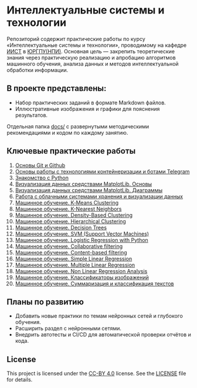 # Интеллектуальные системы и технологии

Репозиторий содержит практические работы по курсу «Интеллектуальные системы и технологии», проводимому на кафедре [ИИСТ](https://www.npi-tu.ru/university/faculty/fitu/kafedry/?kaf=iist) в [ЮРГПУ(НПИ)](https://npi-tu.ru/). Основная цель — закрепить теоретические знания через практическую реализацию и апробацию алгоритмов машинного обучения, анализа данных и методов интеллектуальной обработки информации.

## В проекте представлены:

  - Набор практических заданий в формате Markdown файлов.
  - Иллюстративные изображения и графики для пояснения результатов.

Отдельная папка [docs/](docs/) с развернутыми методическими рекомендациями и кодом по каждому занятию.

## Ключевые практические работы
  1. [Основы Git и Github](docs/Pr_1.md)
  2. [Основы работы с технологиями контейнеризации и ботами Telegram](docs/Pr_2.md)
  3. [Знакомство с Python](docs/Pr_3.md)
  4. [Визуализация данных средствами MatplotLib. Основы](docs/Pr_4.md)
  5. [Визуализация данных средствами MatplotLib. Диаграммы](docs/Pr_5.md)
  6. [Работа с облачными системами хранения и визуализации данных](docs/Pr_6.md)
  7. [Машинное обучение. K‑Means Clustering](docs/Pr_7.md)
  8. [Машинное обучение. K-Nearest Neighbors](docs/Pr_8.md)
  9. [Машинное обучение. Density-Based Clustering](docs/Pr_9.md)
  10. [Машинное обучение. Hierarchical Clustering](docs/Pr_10.md)
  11. [Машинное обучение. Decision Trees](docs/Pr_11.md)
  12. [Машинное обучение. SVM (Support Vector Machines)](docs/Pr_12.md)
  13. [Машинное обучение. Logistic Regression with Python](docs/Pr_13.md)
  14. [Машинное обучение. Collaborative filtering](docs/Pr_14.md)
  15. [Машинное обучение. Content-based filtering](docs/Pr_15.md)
  16. [Машинное обучение. Simple Linear Regression](docs/Pr_16.md)
  17. [Машинное обучение. Multiple Linear Regression](docs/Pr_17.md)
  18. [Машинное обучение. Non Linear Regression Analysis](docs/Pr_18.md)
  19. [Машинное обучение. Классификаторы изображений](docs/Pr_19.md)
  20. [Машинное обучение. Суммаризация и классификация текстов](docs/Pr_20.md)

## Планы по развитию
  - Добавить новые практики по темам нейронных сетей и глубокого обучения.
  - Расширить раздел с нейронными сетями.
  - Внедрить автотесты и CI/CD для автоматической проверки отчётов и кода.

## License

This project is licensed under the [CC-BY 4.0](https://creativecommons.org/licenses/by/4.0/) license. See the [LICENSE](./LICENSE) file for details.
